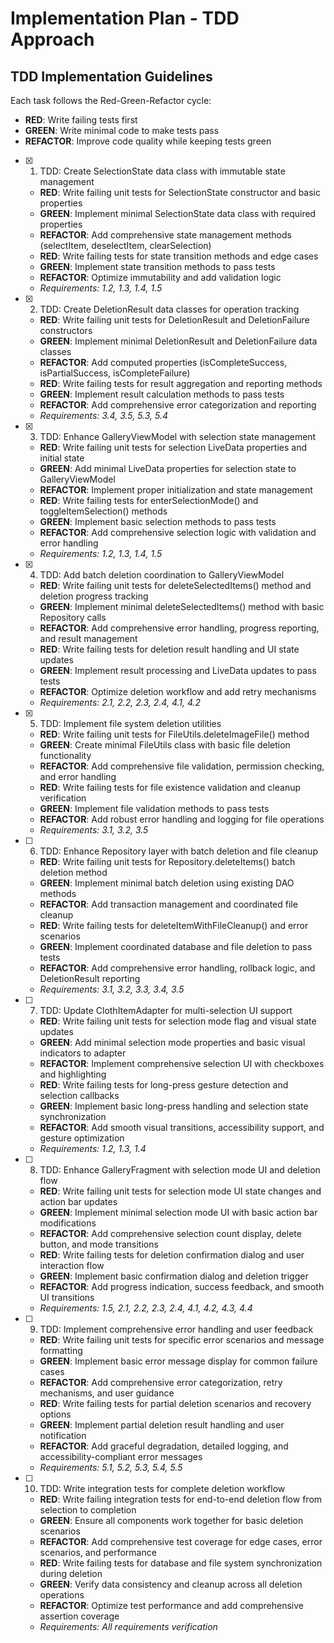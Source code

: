 # Implementation Plan - TDD Approach

## TDD Implementation Guidelines

Each task follows the Red-Green-Refactor cycle:

- **RED**: Write failing tests first
- **GREEN**: Write minimal code to make tests pass
- **REFACTOR**: Improve code quality while keeping tests green

- [x] 1. TDD: Create SelectionState data class with immutable state management

  - **RED**: Write failing unit tests for SelectionState constructor and basic properties
  - **GREEN**: Implement minimal SelectionState data class with required properties
  - **REFACTOR**: Add comprehensive state management methods (selectItem, deselectItem, clearSelection)
  - **RED**: Write failing tests for state transition methods and edge cases
  - **GREEN**: Implement state transition methods to pass tests
  - **REFACTOR**: Optimize immutability and add validation logic
  - _Requirements: 1.2, 1.3, 1.4, 1.5_

- [x] 2. TDD: Create DeletionResult data classes for operation tracking

  - **RED**: Write failing unit tests for DeletionResult and DeletionFailure constructors
  - **GREEN**: Implement minimal DeletionResult and DeletionFailure data classes
  - **REFACTOR**: Add computed properties (isCompleteSuccess, isPartialSuccess, isCompleteFailure)
  - **RED**: Write failing tests for result aggregation and reporting methods
  - **GREEN**: Implement result calculation methods to pass tests
  - **REFACTOR**: Add comprehensive error categorization and reporting
  - _Requirements: 3.4, 3.5, 5.3, 5.4_

- [x] 3. TDD: Enhance GalleryViewModel with selection state management

  - **RED**: Write failing unit tests for selection LiveData properties and initial state
  - **GREEN**: Add minimal LiveData properties for selection state to GalleryViewModel
  - **REFACTOR**: Implement proper initialization and state management
  - **RED**: Write failing tests for enterSelectionMode() and toggleItemSelection() methods
  - **GREEN**: Implement basic selection methods to pass tests
  - **REFACTOR**: Add comprehensive selection logic with validation and error handling
  - _Requirements: 1.2, 1.3, 1.4, 1.5_

- [x] 4. TDD: Add batch deletion coordination to GalleryViewModel

  - **RED**: Write failing unit tests for deleteSelectedItems() method and deletion progress tracking
  - **GREEN**: Implement minimal deleteSelectedItems() method with basic Repository calls
  - **REFACTOR**: Add comprehensive error handling, progress reporting, and result management
  - **RED**: Write failing tests for deletion result handling and UI state updates
  - **GREEN**: Implement result processing and LiveData updates to pass tests
  - **REFACTOR**: Optimize deletion workflow and add retry mechanisms
  - _Requirements: 2.1, 2.2, 2.3, 2.4, 4.1, 4.2_

- [x] 5. TDD: Implement file system deletion utilities

  - **RED**: Write failing unit tests for FileUtils.deleteImageFile() method
  - **GREEN**: Create minimal FileUtils class with basic file deletion functionality
  - **REFACTOR**: Add comprehensive file validation, permission checking, and error handling
  - **RED**: Write failing tests for file existence validation and cleanup verification
  - **GREEN**: Implement file validation methods to pass tests
  - **REFACTOR**: Add robust error handling and logging for file operations
  - _Requirements: 3.1, 3.2, 3.5_

- [ ] 6. TDD: Enhance Repository layer with batch deletion and file cleanup

  - **RED**: Write failing unit tests for Repository.deleteItems() batch deletion method
  - **GREEN**: Implement minimal batch deletion using existing DAO methods
  - **REFACTOR**: Add transaction management and coordinated file cleanup
  - **RED**: Write failing tests for deleteItemWithFileCleanup() and error scenarios
  - **GREEN**: Implement coordinated database and file deletion to pass tests
  - **REFACTOR**: Add comprehensive error handling, rollback logic, and DeletionResult reporting
  - _Requirements: 3.1, 3.2, 3.3, 3.4, 3.5_

- [ ] 7. TDD: Update ClothItemAdapter for multi-selection UI support

  - **RED**: Write failing unit tests for selection mode flag and visual state updates
  - **GREEN**: Add minimal selection mode properties and basic visual indicators to adapter
  - **REFACTOR**: Implement comprehensive selection UI with checkboxes and highlighting
  - **RED**: Write failing tests for long-press gesture detection and selection callbacks
  - **GREEN**: Implement basic long-press handling and selection state synchronization
  - **REFACTOR**: Add smooth visual transitions, accessibility support, and gesture optimization
  - _Requirements: 1.2, 1.3, 1.4_

- [ ] 8. TDD: Enhance GalleryFragment with selection mode UI and deletion flow

  - **RED**: Write failing unit tests for selection mode UI state changes and action bar updates
  - **GREEN**: Implement minimal selection mode UI with basic action bar modifications
  - **REFACTOR**: Add comprehensive selection count display, delete button, and mode transitions
  - **RED**: Write failing tests for deletion confirmation dialog and user interaction flow
  - **GREEN**: Implement basic confirmation dialog and deletion trigger
  - **REFACTOR**: Add progress indication, success feedback, and smooth UI transitions
  - _Requirements: 1.5, 2.1, 2.2, 2.3, 2.4, 4.1, 4.2, 4.3, 4.4_

- [ ] 9. TDD: Implement comprehensive error handling and user feedback

  - **RED**: Write failing unit tests for specific error scenarios and message formatting
  - **GREEN**: Implement basic error message display for common failure cases
  - **REFACTOR**: Add comprehensive error categorization, retry mechanisms, and user guidance
  - **RED**: Write failing tests for partial deletion scenarios and recovery options
  - **GREEN**: Implement partial deletion result handling and user notification
  - **REFACTOR**: Add graceful degradation, detailed logging, and accessibility-compliant error messages
  - _Requirements: 5.1, 5.2, 5.3, 5.4, 5.5_

- [ ] 10. TDD: Write integration tests for complete deletion workflow
  - **RED**: Write failing integration tests for end-to-end deletion flow from selection to completion
  - **GREEN**: Ensure all components work together for basic deletion scenarios
  - **REFACTOR**: Add comprehensive test coverage for edge cases, error scenarios, and performance
  - **RED**: Write failing tests for database and file system synchronization during deletion
  - **GREEN**: Verify data consistency and cleanup across all deletion operations
  - **REFACTOR**: Optimize test performance and add comprehensive assertion coverage
  - _Requirements: All requirements verification_
